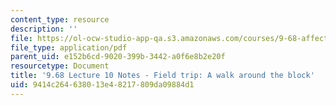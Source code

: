 ```yaml
---
content_type: resource
description: ''
file: https://ol-ocw-studio-app-qa.s3.amazonaws.com/courses/9-68-affect-neurobiological-psychological-and-sociocultural-counterparts-of-feelings-spring-2013/9414c264638013e48217809da09884d1_MIT9_68S13_Lect10.pdf
file_type: application/pdf
parent_uid: e152b6cd-9020-399b-3442-a0f6e8b2e20f
resourcetype: Document
title: '9.68 Lecture 10 Notes - Field trip: A walk around the block'
uid: 9414c264-6380-13e4-8217-809da09884d1
---
```

